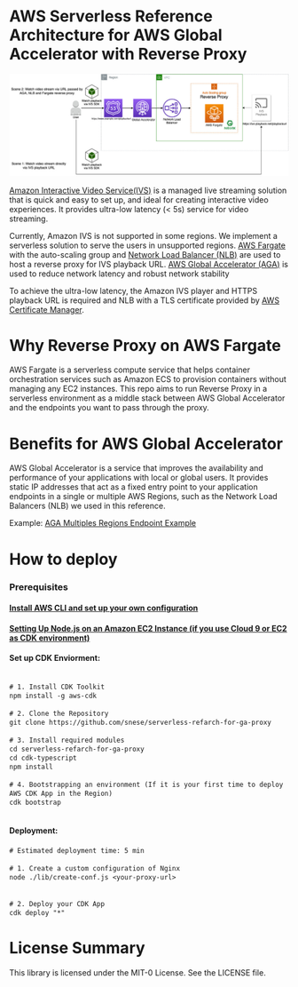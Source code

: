 # AWS Serverless Reference Architecture for AWS Global Accelerator with Reverse Proxy
![Reference Architecture](Architecture.jpg)

[Amazon Interactive Video Service(IVS)](https://aws.amazon.com/ivs/) is a managed live streaming solution that is quick and easy to set up, and ideal for creating interactive video experiences. It provides ultra-low latency (< 5s) service for video streaming.

Currently, Amazon IVS is not supported in some regions. We implement a serverless solution to serve the users in unsupported regions. [AWS Fargate](https://aws.amazon.com/fargate/) with the auto-scaling group and [Network Load Balancer (NLB)](https://aws.amazon.com/elasticloadbalancing/) are used to host a reverse proxy for IVS playback URL. [AWS Global Accelerator (AGA)](https://aws.amazon.com/global-accelerator) is used to reduce network latency and robust network stability

To achieve the ultra-low latency, the Amazon IVS player and HTTPS playback URL is required and NLB with a TLS certificate provided by [AWS Certificate Manager](https://aws.amazon.com/certificate-manager/).


# Why Reverse Proxy on AWS Fargate
AWS Fargate is a serverless compute service that helps container orchestration services such as Amazon ECS to provision containers without managing any EC2 instances. This repo aims to run Reverse Proxy in a serverless environment as a middle stack between AWS Global Accelerator and the endpoints you want to pass through the proxy.

# Benefits for AWS Global Accelerator
AWS Global Accelerator is a service that improves the availability and performance of your applications with local or global users. It provides static IP addresses that act as a fixed entry point to your application endpoints in a single or multiple AWS Regions, such as the Network Load Balancers (NLB) we used in this reference.

Example: [AGA Multiples Regions Endpoint Example](https://github.com/snese/aga-multiples-regions-exmaple)

# How to deploy
### Prerequisites

#### [Install AWS CLI and set up your own configuration](https://docs.aws.amazon.com/cli/latest/userguide/cli-chap-install.html)
#### [Setting Up Node.js on an Amazon EC2 Instance (if you use Cloud 9 or EC2 as CDK environment)](https://docs.aws.amazon.com/sdk-for-javascript/v2/developer-guide/setting-up-node-on-ec2-instance.html)
#### Set up CDK Enviorment: 
```

# 1. Install CDK Toolkit
npm install -g aws-cdk

# 2. Clone the Repository
git clone https://github.com/snese/serverless-refarch-for-ga-proxy

# 3. Install required modules
cd serverless-refarch-for-ga-proxy
cd cdk-typescript
npm install

# 4. Bootstrapping an environment (If it is your first time to deploy AWS CDK App in the Region)
cdk bootstrap


```
#### Deployment:  

```
# Estimated deployment time: 5 min

# 1. Create a custom configuration of Nginx 
node ./lib/create-conf.js <your-proxy-url>


# 2. Deploy your CDK App
cdk deploy "*"

```

# License Summary
This library is licensed under the MIT-0 License. See the LICENSE file.
